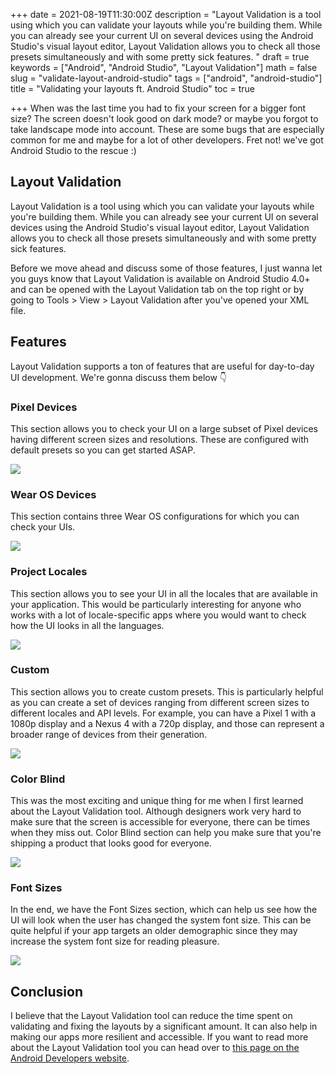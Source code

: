 +++
date = 2021-08-19T11:30:00Z
description = "Layout Validation is a tool using which you can validate your layouts while you're building them. While you can already see your current UI on several devices using the Android Studio's visual layout editor, Layout Validation allows you to check all those presets simultaneously and with some pretty sick features. "
draft = true
keywords = ["Android", "Android Studio", "Layout Validation"]
math = false
slug = "validate-layout-android-studio"
tags = ["android", "android-studio"]
title = "Validating your layouts ft. Android Studio"
toc = true

+++
When was the last time you had to fix your screen for a bigger font size? The screen doesn't look good on dark mode? or maybe you forgot to take landscape mode into account. These are some bugs that are especially common for me and maybe for a lot of other developers. Fret not! we've got Android Studio to the rescue :)

## Layout Validation

Layout Validation is a tool using which you can validate your layouts while you're building them. While you can already see your current UI on several devices using the Android Studio's visual layout editor, Layout Validation allows you to check all those presets simultaneously and with some pretty sick features. 

Before we move ahead and discuss some of those features, I just wanna let you guys know that Layout Validation is available on Android Studio 4.0+ and can be opened with the Layout Validation tab on the top right or by going to Tools > View > Layout Validation after you've opened your XML file.

## Features

Layout Validation supports a ton of features that are useful for day-to-day UI development. We're gonna discuss them below 👇

### Pixel Devices

This section allows you to check your UI on a large subset of Pixel devices having different screen sizes and resolutions. These are configured with default presets so you can get started ASAP.

![](/uploads/pixel_devices.png)

### Wear OS Devices

This section contains three Wear OS configurations for which you can check your UIs.

![](/uploads/wear_os.png)

### Project Locales

This section allows you to see your UI in all the locales that are available in your application. This would be particularly interesting for anyone who works with a lot of locale-specific apps where you would want to check how the UI looks in all the languages.

![](/uploads/locales.png)

### Custom

This section allows you to create custom presets. This is particularly helpful as you can create a set of devices ranging from different screen sizes to different locales and API levels. For example, you can have a Pixel 1 with a 1080p display and a Nexus 4 with a 720p display, and those can represent a broader range of devices from their generation.

![](/uploads/custom.png)

### Color Blind

This was the most exciting and unique thing for me when I first learned about the Layout Validation tool. Although designers work very hard to make sure that the screen is accessible for everyone, there can be times when they miss out. Color Blind section can help you make sure that you're shipping a product that looks good for everyone.

![](/uploads/color_blind.png)

### Font Sizes

In the end, we have the Font Sizes section, which can help us see how the UI will look when the user has changed the system font size. This can be quite helpful if your app targets an older demographic since they may increase the system font size for reading pleasure.

<img src="/uploads/font_sizes.png">

## Conclusion

I believe that the Layout Validation tool can reduce the time spent on validating and fixing the layouts by a significant amount. It can also help in making our apps more resilient and accessible. If you want to read more about the Layout Validation tool you can head over to [this page on the Android Developers website](https://developer.android.com/studio/debug/layout-inspector#layout-validation).